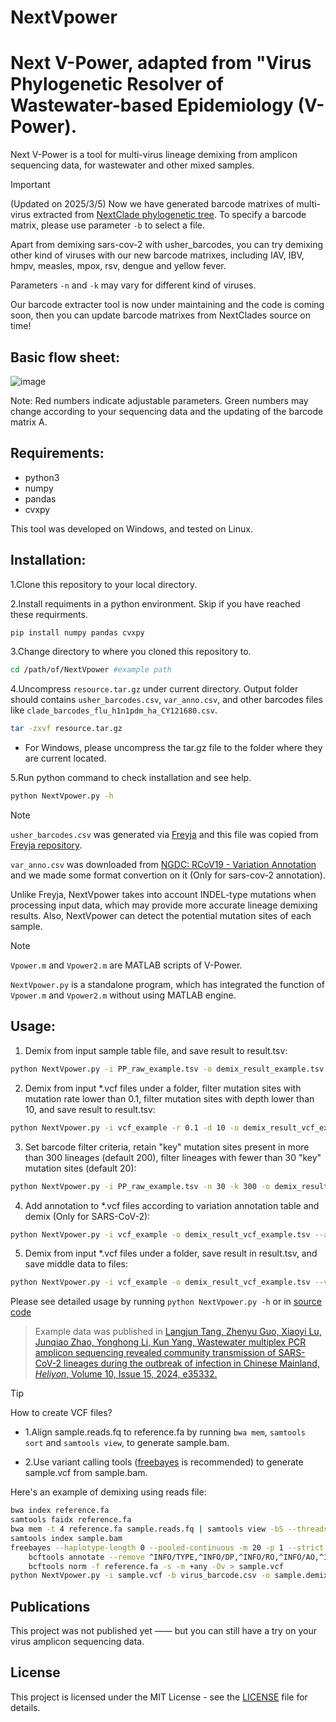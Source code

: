 # NextVpower
Next V-Power, adapted from "Virus Phylogenetic Resolver of Wastewater-based Epidemiology (V-Power).
=======
Next V-Power is a tool for multi-virus lineage demixing from amplicon sequencing data, for wastewater and other mixed samples.

> [!IMPORTANT]
> (Updated on 2025/3/5) Now we have generated barcode matrixes of multi-virus extracted from [NextClade phylogenetic tree](https://github.com/nextstrain/nextclade_data/tree/release). To specify a barcode matrix, please use parameter `-b` to select a file.
>
> Apart from demixing sars-cov-2 with usher_barcodes, you can try demixing other kind of viruses with our new barcode matrixes, including IAV, IBV, hmpv, measles, mpox, rsv, dengue and yellow fever.
>
> Parameters `-n` and `-k` may vary for different kind of viruses.
>
> Our barcode extracter tool is now under maintaining and the code is coming soon, then you can update barcode matrixes from NextClades source on time!

Basic flow sheet:
---------------
![image](https://github.com/user-attachments/assets/8471c6cc-c55c-4156-81a8-8c379aaa2b2e)

Note: Red numbers indicate adjustable parameters. Green numbers may change according to your sequencing data and the updating of the barcode matrix A.


Requirements:
---------------
 - python3
 - numpy
 - pandas
 - cvxpy

This tool was developed on Windows, and tested on Linux.

Installation:
---------------
1.Clone this repository to your local directory. 

2.Install requiments in a python environment. Skip if you have reached these requirments.
```sh
pip install numpy pandas cvxpy
```
3.Change directory to where you cloned this repository to.
```sh
cd /path/of/NextVpower #example path
```
4.Uncompress `resource.tar.gz` under current directory.
Output folder should contains `usher_barcodes.csv`, `var_anno.csv`, and other barcodes files like `clade_barcodes_flu_h1n1pdm_ha_CY121680.csv`. 
```sh
tar -zxvf resource.tar.gz
```
 - For Windows, please uncompress the tar.gz file to the folder where they are current located.

5.Run python command to check installation and see help.
```sh
python NextVpower.py -h
```


> [!NOTE]
> `usher_barcodes.csv` was generated via [Freyja](https://github.com/andersen-lab/Freyja) and this file was copied from [Freyja repository](https://github.com/andersen-lab/Freyja/blob/main/freyja/data/usher_barcodes.csv).
>
> `var_anno.csv` was downloaded from [NGDC: RCoV19 - Variation Annotation](https://ngdc.cncb.ac.cn/ncov/variation/annotation) and we made some format convertion on it (Only for sars-cov-2 annotation).
>
> Unlike Freyja, NextVpower takes into account INDEL-type mutations when processing input data, which may provide more accurate lineage demixing results. Also, NextVpower can detect the potential mutation sites of each sample.

> [!NOTE]
> `Vpower.m` and `Vpower2.m` are MATLAB scripts of V-Power.
>
> `NextVpower.py` is a standalone program, which has integrated the function of `Vpower.m` and `Vpower2.m` without using MATLAB engine.

Usage: 
---------------

1. Demix from input sample table file, and save result to result.tsv:
```sh
python NextVpower.py -i PP_raw_example.tsv -o demix_result_example.tsv
```
2. Demix from input *.vcf files under a folder, filter mutation sites with mutation rate lower than 0.1, filter mutation sites with depth lower than 10, and save result to result.tsv:
```sh
python NextVpower.py -i vcf_example -r 0.1 -d 10 -o demix_result_vcf_example.tsv
```
3. Set barcode filter criteria, retain "key" mutation sites present in more than 300 lineages (default 200), filter lineages with fewer than 30 "key" mutation sites (default 20):
```sh
python NextVpower.py -i PP_raw_example.tsv -n 30 -k 300 -o demix_result_example_300_30.tsv
```
4. Add annotation to *.vcf files according to variation annotation table and demix (Only for SARS-CoV-2):
```sh
python NextVpower.py -i vcf_example -o demix_result_vcf_example.tsv --ann_outpath ann_tab_example
```
5. Demix from input *.vcf files under a folder, save result in result.tsv, and save middle data to files:
```sh
python NextVpower.py -i vcf_example -o demix_result_vcf_example.tsv --vcsample PP_raw_example.tsv --fbarcode MMFF_example.tsv --fsample PPFF_example.tsv --potentials potential_sites_example.tsv
```

Please see detailed usage by running `python NextVpower.py -h` or in [source code](NextVpower.py)

>Example data was published in [Langjun Tang, Zhenyu Guo, Xiaoyi Lu, Junqiao Zhao, Yonghong Li, Kun Yang,
Wastewater multiplex PCR amplicon sequencing revealed community transmission of SARS-CoV-2 lineages during the outbreak of infection in Chinese Mainland,
*Heliyon*, Volume 10, Issue 15, 2024, e35332.](https://doi.org/10.1016/j.heliyon.2024.e35332)

> [!TIP]
> How to create VCF files?
> 
> - 1.Align sample.reads.fq to reference.fa by running `bwa mem`, `samtools sort` and `samtools view`, to generate sample.bam.
> 
> - 2.Use variant calling tools ([freebayes](https://github.com/freebayes/freebayes) is recommended) to generate sample.vcf from sample.bam.

Here's an example of demixing using reads file:
```sh
bwa index reference.fa
samtools faidx reference.fa
bwa mem -t 4 reference.fa sample.reads.fq | samtools view -bS --threads 4 | samtools sort --threads 4 -o sample.bam
samtools index sample.bam
freebayes --haplotype-length 0 --pooled-continuous -m 20 -p 1 --strict-vcf -q 13 --min-coverage 10 -F 0.4 -f reference.fa sample.bam | \
    bcftools annotate --remove ^INFO/TYPE,^INFO/DP,^INFO/RO,^INFO/AO,^INFO/AB,^FORMAT/GT | \
    bcftools norm -f reference.fa -s -m +any -Ov > sample.vcf
python NextVpower.py -i sample.vcf -b virus_barcode.csv -o sample.demix_result.tsv
```


Publications
------------
This project was not published yet —— but you can still have a try on your virus amplicon sequencing data.

License
-------
This project is licensed under the MIT License - see the [LICENSE](LICENSE) file for details.

